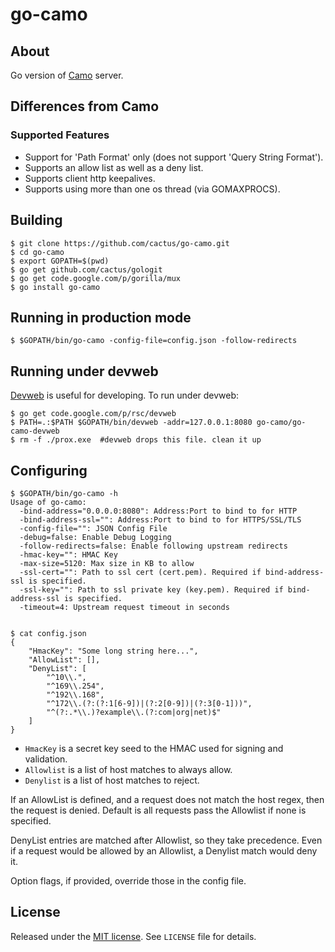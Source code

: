 go-camo
=======

## About

Go version of [Camo][1] server.

## Differences from Camo

### Supported Features

*   Support for 'Path Format' only (does not support 'Query String Format').
*   Supports an allow list as well as a deny list.
*   Supports client http keepalives.
*   Supports using more than one os thread (via GOMAXPROCS).

## Building

    $ git clone https://github.com/cactus/go-camo.git
    $ cd go-camo
    $ export GOPATH=$(pwd)
    $ go get github.com/cactus/gologit
    $ go get code.google.com/p/gorilla/mux
    $ go install go-camo

## Running in production mode

    $ $GOPATH/bin/go-camo -config-file=config.json -follow-redirects

## Running under devweb

[Devweb][2] is useful for developing. To run under devweb:

    $ go get code.google.com/p/rsc/devweb
    $ PATH=.:$PATH $GOPATH/bin/devweb -addr=127.0.0.1:8080 go-camo/go-camo-devweb
    $ rm -f ./prox.exe  #devweb drops this file. clean it up

## Configuring

    $ $GOPATH/bin/go-camo -h
    Usage of go-camo:
      -bind-address="0.0.0.0:8080": Address:Port to bind to for HTTP
      -bind-address-ssl="": Address:Port to bind to for HTTPS/SSL/TLS
      -config-file="": JSON Config File
      -debug=false: Enable Debug Logging
      -follow-redirects=false: Enable following upstream redirects
      -hmac-key="": HMAC Key
      -max-size=5120: Max size in KB to allow
      -ssl-cert="": Path to ssl cert (cert.pem). Required if bind-address-ssl is specified.
      -ssl-key="": Path to ssl private key (key.pem). Required if bind-address-ssl is specified.
      -timeout=4: Upstream request timeout in seconds

    
    $ cat config.json
    {
        "HmacKey": "Some long string here...",
        "AllowList": [],
        "DenyList": [
            "^10\\.",
            "^169\\.254",
            "^192\\.168",
            "^172\\.(?:(?:1[6-9])|(?:2[0-9])|(?:3[0-1]))",
            "^(?:.*\\.)?example\\.(?:com|org|net)$"
        ]
    }

*   `HmacKey` is a secret key seed to the HMAC used for signing and
    validation.
*   `Allowlist` is a list of host matches to always allow.
*   `Denylist` is a list of host matches to reject.

If an AllowList is defined, and a request does not match the host regex,
then the request is denied. Default is all requests pass the Allowlist if
none is specified.

DenyList entries are matched after Allowlist, so they take precedence.
Even if a request would be allowed by an Allowlist, a Denylist match would
deny it.

Option flags, if provided, override those in the config file.

## License

Released under the [MIT
license](http://www.opensource.org/licenses/mit-license.php). See `LICENSE`
file for details.

[1]: https://github.com/atmos/camo
[2]: http://code.google.com/p/rsc/source/browse/devweb
